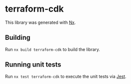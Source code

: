 # terraform-cdk

This library was generated with [Nx](https://nx.dev).

## Building

Run `nx build terraform-cdk` to build the library.

## Running unit tests

Run `nx test terraform-cdk` to execute the unit tests via [Jest](https://jestjs.io).
